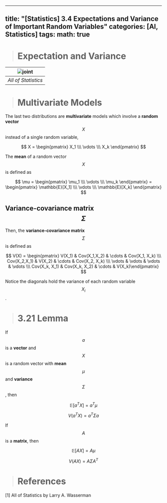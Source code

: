
---
title: "[Statistics] 3.4 Expectations and Variance of Important Random Variables"
categories: [AI, Statistics]
tags: 
math: true
---


> # Expectation and Variance

| ![joint](..//assets/img/MATH/statistics/ch3_1.png) |
| :------------------------------------------------: |
|                _All of Statistics_                 |

> # Multivariate Models

The last two distributions are **multivariate** models which involve a **random vector** $$X$$ instead of a single random variable,

$$ X = \begin{pmatrix} X_1 \\\ \vdots \\\ X_k \end{pmatrix} $$

The **mean** of a random vector $$X$$ is defined as

$$ \mu = \begin{pmatrix} \mu_1 \\\ \vdots \\\ \mu_k \end{pmatrix} = \begin{pmatrix} \mathbb{E}[X_1] \\\ \vdots \\\ \mathbb{E}[X_k] \end{pmatrix} $$

## Variance-covariance matrix $$\Sigma$$

Then, the **variance-covariance matrix** $$\Sigma$$ is defined as

$$ V(X) = \begin{pmatrix} V(X_1) & Cov(X_1,X_2) & \cdots & Cov(X_1, X_k) \\\ Cov(X_2,X_1) & V(X_2) & \cdots & Cov(X_2, X_k) \\\ \vdots & \vdots & \vdots & \vdots \\\ Cov(X_k, X_1) & Cov(X_k, X_2) & \cdots & V(X_k)\end{pmatrix} $$

Notice the diagonals hold the variance of each random variable $$X_i$$.

> # 3.21 Lemma

If $$a$$ is a **vector** and $$X$$ is a random vector with **mean** $$\mu$$ and **variance** $$\Sigma$$, then

$$ \mathbb{E}[a^TX]=a^T\mu $$

$$ V(a^TX)=a^T \Sigma a $$

If $$A$$ is a **matrix**, then

$$ \mathbb{E}[AX]=A\mu $$

$$ V(AX)=A \Sigma A^T $$

> # References

[1] All of Statistics by Larry A. Wasserman
